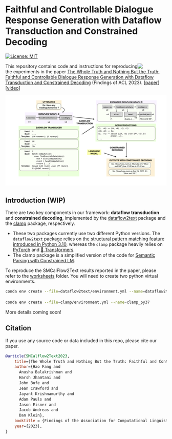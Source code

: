 # Faithful and Controllable Dialogue Response Generation with Dataflow Transduction and Constrained Decoding

[![License: MIT](https://img.shields.io/badge/License-MIT-yellow.svg)](https://opensource.org/licenses/MIT)

<img align="right" src="https://avatars2.githubusercontent.com/u/9585815?s=200&v=4" width="18%">

This repository contains code and instructions for reproducing the experiments in the paper
[The Whole Truth and Nothing But the Truth: Faithful and Controllable Dialogue Response Generation with Dataflow Transduction and Constrained Decoding](https://arxiv.org/abs/2209.07800) (Findings of ACL 2023). [[paper](https://aclanthology.org/2023.findings-acl.351/)] [[video](https://www.youtube.com/watch?v=m_yVepRYOyM&t=22s)]

![Approach Overview](./assets/dataflow2text.png?raw=true)

## Introduction (WIP)

There are two key components in our framework: **dataflow transduction** and **constrained decoding**,
implemented by the [dataflow2text](./dataflow2text) package and the [clamp](./clamp) package, respectively.

- These two packages currently use two different Python versions.
  The `dataflow2text` package relies on [the structural pattern matching feature introduced in Python 3.10](https://docs.python.org/3/whatsnew/3.10.html),
  whereas the `clamp` package heavily relies on [PyTorch](https://pytorch.org/) and [🤗 Transformers](https://huggingface.co/docs/transformers/index).
- The clamp package is a simplified version of the code for [Semantic Parsing with Constrained LM](https://github.com/microsoft/semantic_parsing_with_constrained_lm/).

To reproduce the SMCalFlow2Text results reported in the paper, please refer to the [worksheets](./worksheets/) folder.
You will need to create two python virtual environments.

```bash
conda env create --file=dataflow2text/environment.yml --name=dataflow2text_py310

conda env create --file=clamp/environment.yml --name=clamp_py37
```

More details coming soon!

## Citation

If you use any source code or data included in this repo, please cite our paper.

```bib
@article{SMCalflow2Text2023,
    title={The Whole Truth and Nothing But the Truth: Faithful and Controllable Dialogue Response Generation with Dataflow Transduction and Constrained Decoding}, 
    author={Hao Fang and 
      Anusha Balakrishnan and 
      Harsh Jhamtani and 
      John Bufe and 
      Jean Crawford and 
      Jayant Krishnamurthy and 
      Adam Pauls and 
      Jason Eisner and 
      Jacob Andreas and 
      Dan Klein},
    booktitle = {Findings of the Association for Computational Linguistics: ACL 2023},
    year={2023},
}
```
